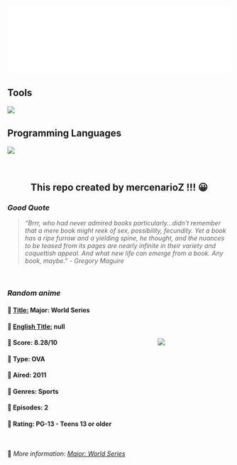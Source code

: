
<img src="svg/nai.svg" />

<p>
  <h2>Tools</h2>
  <a href="https://skillicons.dev">
    <img src="https://skillicons.dev/icons?i=git,bash,vim,ubuntu,tensorflow,pytorch,docker,raspberrypi" />
  </a>

  <br />

  <h2>Programming Languages</h2>

  <a href="https://skillicons.dev">
    <img src="https://skillicons.dev/icons?i=python,c,cpp" />
  </a>
</p>

<br />

<h2 align="center">This repo created by mercenarioZ !!! 😀</h2>
<h3><i>Good Quote</i></h3>

<blockquote>
<i>
“Brrr, who had never admired books particularly...didn't remember that a mere book might reek of sex, possibility, fecundity. Yet a book has a ripe furrow and a yielding spine, he thought, and the nuances to be teased from its pages are nearly infinite in their variety and coquettish appeal. And what new life can emerge from a book. Any book, maybe.” - Gregory Maguire
</i>
</blockquote>

<br />

<h3><i>Random anime</i></h3>

<h4>
  <strong>🥭 <u>Title:</u></strong> Major: World Series
</h4>

<h4>🌿 <u>English Title:</u> null</h4>

<img align="right" width="165" src=https://cdn.myanimelist.net/images/anime/5/75220.jpg />

<h4>🌱 Score: 8.28/10</h4>

<h4>🌲 Type: OVA</h4>

<h4>🌴 Aired: 2011</h4>

<h4>🌵 Genres: Sports</h4>

<h4>🥑 Episodes: 2</h4>

<h4>🍏 Rating: PG-13 - Teens 13 or older</h4>

<br />

🍂 *More information: [Major: World Series](https://myanimelist.net/anime/11917/Major__World_Series)*
    